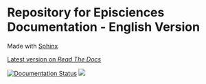 # Repository for Episciences Documentation - English Version

Made with [Sphinx](https://www.sphinx-doc.org/)

[Latest version on _Read The Docs_](https://episciences.readthedocs.io/en/latest/)

[![Documentation Status](https://readthedocs.org/projects/episciences/badge/?version=latest)](https://episciences.readthedocs.io/en/latest/?badge=latest)
![](https://img.shields.io/github/repo-size/CCSDForge/episciences-documentation)

